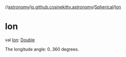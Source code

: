 //[astronomy](../../../index.md)/[io.github.cosinekitty.astronomy](../index.md)/[Spherical](index.md)/[lon](lon.md)

# lon

val [lon](lon.md): [Double](https://kotlinlang.org/api/latest/jvm/stdlib/kotlin-stdlib/kotlin/-double/index.html)

The longitude angle: 0..360 degrees.
